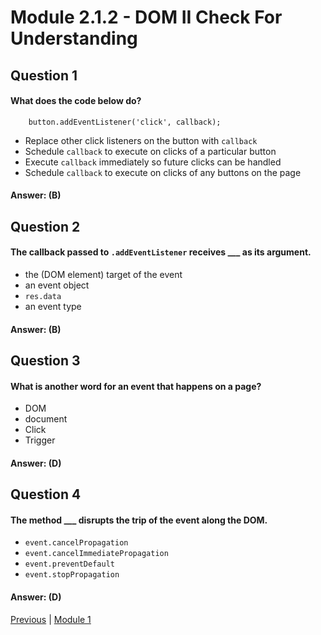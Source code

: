 # Module 2.1.2 - DOM II Check For Understanding

## Question 1

####  What does the code below do?
```
    button.addEventListener('click', callback);
```

- Replace other click listeners on the button with `callback`
- Schedule `callback` to execute on clicks of a particular button 
- Execute `callback` immediately so future clicks can be handled 
- Schedule `callback` to execute on clicks of any buttons on the page 

#### Answer:   (B) 

## Question 2

####  The callback passed to `.addEventListener` receives ___ as its argument.

- the (DOM element) target of the event  
- an event object  
- ```res.data``` 
- an event type 

#### Answer:   (B) 

## Question 3

####  What is another word for an event that happens on a page?

- DOM 
- document  
- Click  
- Trigger 

#### Answer:   (D) 

## Question 4

####  The method ___ disrupts the trip of the event along the DOM.


- ```event.cancelPropagation``` 
- ```event.cancelImmediatePropagation``` 
- ```event.preventDefault``` 
- ```event.stopPropagation``` 


#### Answer:   (D) 








[Previous](./Object_3.md) | [Module 1](../../Module_1-Class-Components/README.md)
